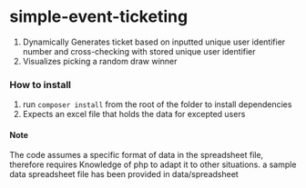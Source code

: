# simple-event-ticketing
1. Dynamically Generates ticket based on inputted unique user identifier number and cross-checking with stored unique user identifier
2. Visualizes picking a random draw winner 

### How to install
1. run ``` composer install ``` from the root of the folder to install dependencies
2. Expects an excel file that holds the data for excepted users 

#### Note
The code assumes a specific format of data in the spreadsheet file, therefore requires Knowledge of
php to adapt it to other situations. a sample data spreadsheet file has been provided in data/spreadsheet
